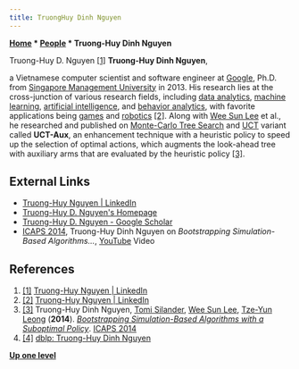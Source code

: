 ```yaml
---
title: TruongHuy Dinh Nguyen
---
```

**[Home](Home "Home") \* [People](People "People") \* Truong-Huy Dinh Nguyen**



 [](https://www.linkedin.com/in/truonghuy/) Truong-Huy D. Nguyen <a id="cite-note-1" href="#cite-ref-1">[1]</a> 
**Truong-Huy Dinh Nguyen**,  

a Vietnamese computer scientist and software engineer at [Google](index.php?title=Google&action=edit&redlink=1 "Google (page does not exist)"), Ph.D. from [Singapore Management University](https://en.wikipedia.org/wiki/Singapore_Management_University) in 2013.
His research lies at the cross-junction of various research fields, including [data analytics](https://en.wikipedia.org/wiki/Analytics), [machine learning](Learning "Learning"), [artificial intelligence](Artificial_Intelligence "Artificial Intelligence"), and [behavior analytics](https://en.wikipedia.org/wiki/Behavioral_analytics), 
with favorite applications being [games](Games "Games") and [robotics](https://en.wikipedia.org/wiki/Robotics) <a id="cite-note-2" href="#cite-ref-2">[2]</a>. 
Along with [Wee Sun Lee](Wee_Sun_Lee "Wee Sun Lee") et al., he researched and published on [Monte-Carlo Tree Search](Monte-Carlo_Tree_Search "Monte-Carlo Tree Search") and [UCT](UCT "UCT") variant called **UCT-Aux**, an enhancement technique with a heuristic policy to speed up the selection of optimal actions, which augments the look-ahead tree with auxiliary arms that are evaluated by the heuristic policy <a id="cite-note-3" href="#cite-ref-3">[3]</a>.



## External Links


* [Truong-Huy Nguyen | LinkedIn](https://www.linkedin.com/in/truonghuy/)
* [Truong-Huy D. Nguyen's Homepage](http://www.mysmu.edu/staff/dthnguyen/publications.html)
* [Truong-Huy D. Nguyen‬ - ‪Google Scholar‬](https://scholar.google.com/citations?user=L6KuE7QAAAAJ&hl=en)
* [ICAPS 2014](https://icaps14.icaps-conference.org/), Truong-Huy Dinh Nguyen on *Bootstrapping Simulation-Based Algorithms...*, [YouTube](https://en.wikipedia.org/wiki/YouTube) Video


 
## References


1. <a id="cite-ref-1" href="#cite-note-1">[1]</a> [Truong-Huy Nguyen | LinkedIn](https://www.linkedin.com/in/truonghuy/)
2. <a id="cite-ref-2" href="#cite-note-2">[2]</a> [Truong-Huy Nguyen | LinkedIn](https://www.linkedin.com/in/truonghuy/)
3. <a id="cite-ref-3" href="#cite-note-3">[3]</a> Truong-Huy Dinh Nguyen, [Tomi Silander](index.php?title=Tomi_Silander&action=edit&redlink=1 "Tomi Silander (page does not exist)"), [Wee Sun Lee](Wee_Sun_Lee "Wee Sun Lee"), [Tze-Yun Leong](index.php?title=Tze-Yun_Leong&action=edit&redlink=1 "Tze-Yun Leong (page does not exist)") (**2014**). *[Bootstrapping Simulation-Based Algorithms with a Suboptimal Policy](https://www.aaai.org/ocs/index.php/ICAPS/ICAPS14/paper/view/7934)*. [ICAPS 2014](https://dblp.uni-trier.de/db/conf/aips/icaps2014.html)
4. <a id="cite-ref-4" href="#cite-note-4">[4]</a> [dblp: Truong-Huy Dinh Nguyen](https://dblp.uni-trier.de/pid/24/8344.html)

**[Up one level](People "People")**







 

